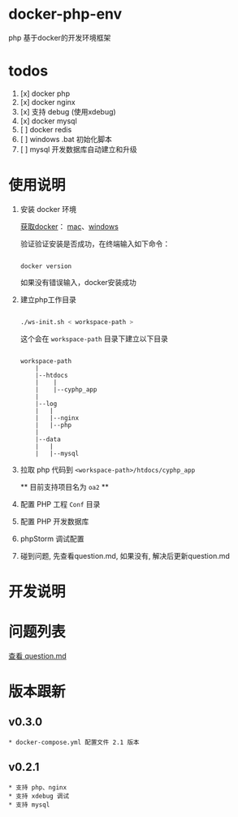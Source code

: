 # docker-php-env

php 基于docker的开发环境框架

# todos

1. [x] docker php 
2. [x] docker nginx
3. [x] 支持 debug (使用xdebug)
4. [x] docker mysql
5. [ ] docker redis
6. [ ] windows .bat 初始化脚本
7. [ ] mysql 开发数据库自动建立和升级

# 使用说明

1. 安装 docker 环境
    
    [获取docker](https://www.docker.com/products/docker#)：
    [mac](https://download.docker.com/mac/stable/Docker.dmg)、[windows](https://download.docker.com/win/stable/InstallDocker.msi)
    
    验证验证安装是否成功，在终端输入如下命令：
    
    ```
    
    docker version
    
    ```
    
    如果没有错误输入，docker安装成功

2. 建立php工作目录

    ```bash
    
    ./ws-init.sh < workspace-path >
    
    ```
    
    这个会在 `workspace-path` 目录下建立以下目录
    
    ```
    
    workspace-path 
        |
        |--htdocs
        |    |
        |    |--cyphp_app
        |    
        |--log
        |   |
        |   |--nginx
        |   |--php
        |
        |--data
        |   |
        |   |--mysql
    ```

2. 拉取 php 代码到 `<workspace-path>/htdocs/cyphp_app`

    ** 目前支持项目名为 `oa2` **

3. 配置 PHP 工程 `Conf` 目录

4. 配置 PHP 开发数据库

5. phpStorm 调试配置

6. 碰到问题, 先查看question.md, 如果没有, 解决后更新question.md

# 开发说明

# 问题列表

[查看 question.md](http://gitlab.vchangyi.com/wangliping/docker-php-env/blob/master/question.md)

# 版本跟新

## v0.3.0

    * docker-compose.yml 配置文件 2.1 版本

## v0.2.1

    * 支持 php、nginx
    * 支持 xdebug 调试
    * 支持 mysql